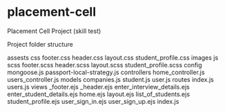# placement-cell
Placement Cell Project (skill test)

Project folder structure

assests
    css
        footer.css
        header.css
        layout.css
        student_profile.css
    images
    js
    scss
        footer.scss
        header.scss
        layout.scss
        student_profile.scss
config
    mongoose.js
    passport-local-strategy.js
controllers
    home_controller.js
    users_controller.js
models
    companies.js
    student.js
    user.js
routes
    index.js
    users.js
views
    _footer.ejs
    _header.ejs
    enter_interview_details.ejs
    enter_student_details.ejs
    home.ejs
    layout.ejs
    list_of_students.ejs
    student_profile.ejs
    user_sign_in.ejs
    user_sign_up.ejs
index.js

